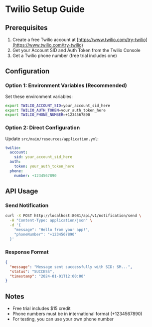 # Twilio Setup Guide

## Prerequisites
1. Create a free Twilio account at [https://www.twilio.com/try-twilio](https://www.twilio.com/try-twilio)
2. Get your Account SID and Auth Token from the Twilio Console
3. Get a Twilio phone number (free trial includes one)

## Configuration

### Option 1: Environment Variables (Recommended)
Set these environment variables:
```bash
export TWILIO_ACCOUNT_SID=your_account_sid_here
export TWILIO_AUTH_TOKEN=your_auth_token_here
export TWILIO_PHONE_NUMBER=+1234567890
```

### Option 2: Direct Configuration
Update `src/main/resources/application.yml`:
```yaml
twilio:
  account:
    sid: your_account_sid_here
  auth:
    token: your_auth_token_here
  phone:
    number: +1234567890
```

## API Usage

### Send Notification
```bash
curl -X POST http://localhost:8081/api/v1/notification/send \
  -H "Content-Type: application/json" \
  -d '{
    "message": "Hello from your app!",
    "phoneNumber": "+1234567890"
  }'
```

### Response Format
```json
{
  "message": "Message sent successfully with SID: SM...",
  "status": "SUCCESS",
  "timestamp": "2024-01-01T12:00:00"
}
```

## Notes
- Free trial includes $15 credit
- Phone numbers must be in international format (+1234567890)
- For testing, you can use your own phone number 
